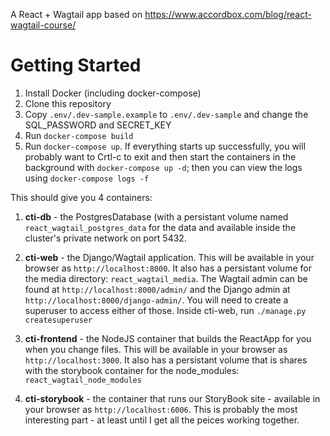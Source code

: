 A React + Wagtail app based on https://www.accordbox.com/blog/react-wagtail-course/

# Getting Started

1. Install Docker (including docker-compose)
2. Clone this repository
3. Copy `.env/.dev-sample.example` to `.env/.dev-sample` and change the SQL_PASSWORD and SECRET_KEY
4. Run `docker-compose build`
5. Run `docker-compose up`. If everything starts up successfully, you
will probably want to Crtl-c to exit and then start the containers in
the background with `docker-compose up -d`; then you can view the logs
using `docker-compose logs -f`

This should give you 4 containers:

1. **cti-db** - the PostgresDatabase (with a persistant volume named
   `react_wagtail_postgres_data` for the data and available inside the
   cluster's private network on port 5432.

2. **cti-web** - the Django/Wagtail application. This will be available in
   your browser as `http://localhost:8000`. It also has a persistant
   volume for the media directory: `react_wagtail_media`. The Wagtail admin
   can be found at `http://localhost:8000/admin/` and the Django admin at
   `http://localhost:8000/django-admin/`. You will need to create a superuser
   to access either of those. Inside cti-web, run `./manage.py createsuperuser`

3. **cti-frontend** - the NodeJS container that builds the ReactApp for
   you when you change files. This will be available in your browser
   as `http://localhost:3000`. It also has a persistant volume that is
   shares with the storybook container for the node_modules:
   `react_wagtail_node_modules`

4. **cti-storybook** - the container that runs our StoryBook site -
   available in your browser as `http://localhost:6006`. This is
   probably the most interesting part - at least until I get all the
   peices working together.

